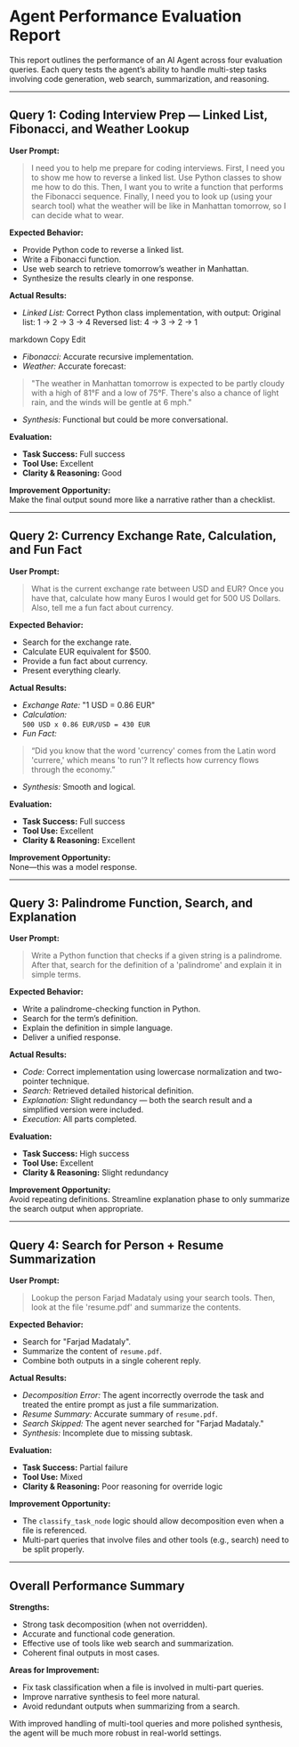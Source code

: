 # Agent Performance Evaluation Report

This report outlines the performance of an AI Agent across four evaluation queries. Each query tests the agent’s ability to handle multi-step tasks involving code generation, web search, summarization, and reasoning.

---

## Query 1: Coding Interview Prep — Linked List, Fibonacci, and Weather Lookup

**User Prompt:**

> I need you to help me prepare for coding interviews. First, I need you to show me how to reverse a linked list. Use Python classes to show me how to do this. Then, I want you to write a function that performs the Fibonacci sequence. Finally, I need you to look up (using your search tool) what the weather will be like in Manhattan tomorrow, so I can decide what to wear.

**Expected Behavior:**

- Provide Python code to reverse a linked list.
- Write a Fibonacci function.
- Use web search to retrieve tomorrow’s weather in Manhattan.
- Synthesize the results clearly in one response.

**Actual Results:**

-  *Linked List:* Correct Python class implementation, with output:
Original list: 1 -> 2 -> 3 -> 4
Reversed list: 4 -> 3 -> 2 -> 1

markdown
Copy
Edit
-  *Fibonacci:* Accurate recursive implementation.
-  *Weather:* Accurate forecast:
> "The weather in Manhattan tomorrow is expected to be partly cloudy with a high of 81°F and a low of 75°F. There's also a chance of light rain, and the winds will be gentle at 6 mph."
-  *Synthesis:* Functional but could be more conversational.

**Evaluation:**

- **Task Success:**  Full success  
- **Tool Use:**  Excellent  
- **Clarity & Reasoning:**  Good  

**Improvement Opportunity:**  
Make the final output sound more like a narrative rather than a checklist.

---

## Query 2: Currency Exchange Rate, Calculation, and Fun Fact

**User Prompt:**

> What is the current exchange rate between USD and EUR? Once you have that, calculate how many Euros I would get for 500 US Dollars. Also, tell me a fun fact about currency.

**Expected Behavior:**

- Search for the exchange rate.
- Calculate EUR equivalent for $500.
- Provide a fun fact about currency.
- Present everything clearly.

**Actual Results:**

-  *Exchange Rate:* "1 USD = 0.86 EUR"
-  *Calculation:*  
`500 USD x 0.86 EUR/USD = 430 EUR`
-  *Fun Fact:*  
> “Did you know that the word 'currency' comes from the Latin word 'currere,' which means 'to run'? It reflects how currency flows through the economy.”
-  *Synthesis:* Smooth and logical.

**Evaluation:**

- **Task Success:**  Full success  
- **Tool Use:**  Excellent  
- **Clarity & Reasoning:**  Excellent  

**Improvement Opportunity:**  
None—this was a model response.

---

## Query 3: Palindrome Function, Search, and Explanation

**User Prompt:**

> Write a Python function that checks if a given string is a palindrome. After that, search for the definition of a 'palindrome' and explain it in simple terms.

**Expected Behavior:**

- Write a palindrome-checking function in Python.
- Search for the term’s definition.
- Explain the definition in simple language.
- Deliver a unified response.

**Actual Results:**

-  *Code:* Correct implementation using lowercase normalization and two-pointer technique.
-  *Search:* Retrieved detailed historical definition.
-  *Explanation:* Slight redundancy — both the search result and a simplified version were included.
-  *Execution:* All parts completed.

**Evaluation:**

- **Task Success:**  High success  
- **Tool Use:**  Excellent  
- **Clarity & Reasoning:**  Slight redundancy  

**Improvement Opportunity:**  
Avoid repeating definitions. Streamline explanation phase to only summarize the search output when appropriate.

---

## Query 4: Search for Person + Resume Summarization

**User Prompt:**

> Lookup the person Farjad Madataly using your search tools. Then, look at the file 'resume.pdf' and summarize the contents.

**Expected Behavior:**

- Search for "Farjad Madataly".
- Summarize the content of `resume.pdf`.
- Combine both outputs in a single coherent reply.

**Actual Results:**

-  *Decomposition Error:* The agent incorrectly overrode the task and treated the entire prompt as just a file summarization.
-  *Resume Summary:* Accurate summary of `resume.pdf`.
-  *Search Skipped:* The agent never searched for "Farjad Madataly."
-  *Synthesis:* Incomplete due to missing subtask.

**Evaluation:**

- **Task Success:**  Partial failure  
- **Tool Use:**  Mixed  
- **Clarity & Reasoning:**  Poor reasoning for override logic  

**Improvement Opportunity:**

- The `classify_task_node` logic should allow decomposition even when a file is referenced.
- Multi-part queries that involve files and other tools (e.g., search) need to be split properly.

---

## Overall Performance Summary

**Strengths:**

- Strong task decomposition (when not overridden).
- Accurate and functional code generation.
- Effective use of tools like web search and summarization.
- Coherent final outputs in most cases.

**Areas for Improvement:**

- Fix task classification when a file is involved in multi-part queries.
- Improve narrative synthesis to feel more natural.
- Avoid redundant outputs when summarizing from a search.

With improved handling of multi-tool queries and more polished synthesis, the agent will be much more robust in real-world settings.